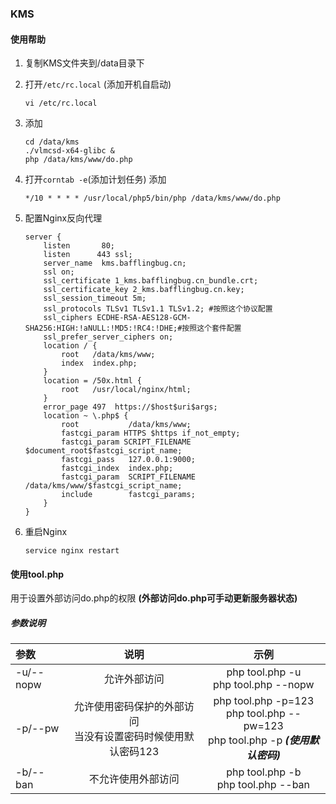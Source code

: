 ### KMS

#### 使用帮助
1.  复制KMS文件夹到/data目录下
2.  打开`/etc/rc.local` (添加开机自启动)

        vi /etc/rc.local

3.  添加

        cd /data/kms
        ./vlmcsd-x64-glibc &
        php /data/kms/www/do.php

4.  打开`corntab -e`(添加计划任务)
    添加

        */10 * * * * /usr/local/php5/bin/php /data/kms/www/do.php

5.  配置Nginx反向代理

        server {
            listen       80;
            listen      443 ssl;
            server_name  kms.bafflingbug.cn;
            ssl on;
            ssl_certificate 1_kms.bafflingbug.cn_bundle.crt;
            ssl_certificate_key 2_kms.bafflingbug.cn.key;
            ssl_session_timeout 5m;
            ssl_protocols TLSv1 TLSv1.1 TLSv1.2; #按照这个协议配置
            ssl_ciphers ECDHE-RSA-AES128-GCM-SHA256:HIGH:!aNULL:!MD5:!RC4:!DHE;#按照这个套件配置
            ssl_prefer_server_ciphers on; 
            location / {
                root   /data/kms/www;
                index  index.php;
            }
            location = /50x.html {
                root   /usr/local/nginx/html;
            }
            error_page 497  https://$host$uri$args;
            location ~ \.php$ {
                root           /data/kms/www;
                fastcgi_param HTTPS $https if_not_empty; 
                fastcgi_param SCRIPT_FILENAME $document_root$fastcgi_script_name;
                fastcgi_pass   127.0.0.1:9000;
                fastcgi_index  index.php;
                fastcgi_param  SCRIPT_FILENAME  /data/kms/www/$fastcgi_script_name;
                include        fastcgi_params;
            }
        }


6.  重启Nginx

        service nginx restart

#### 使用tool.php
用于设置外部访问do.php的权限 **(外部访问do.php可手动更新服务器状态)**  
##### 参数说明
参数|说明|示例
:---|:---:|:---:
-u/--nopw|允许外部访问|php tool.php -u<br>php tool.php --nopw
-p/--pw|允许使用密码保护的外部访问<br>当没有设置密码时候使用默认密码123|php tool.php -p=123<br>php tool.php --pw=123<br>php tool.php -p ***(使用默认密码)***
-b/--ban|不允许使用外部访问|php tool.php -b<br>php tool.php --ban





